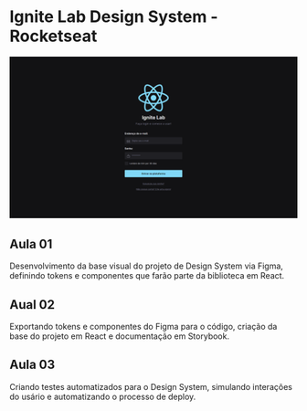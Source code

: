 # Ignite Lab Design System - Rocketseat

![preview](images/preview.png)

## Aula 01
Desenvolvimento da base visual do projeto de Design System via Figma, definindo tokens e componentes que farão parte da biblioteca em React.

## Aual 02
Exportando tokens e componentes do Figma para o código, criação da base do projeto em React e documentação em Storybook.

## Aula 03
Criando testes automatizados para o Design System, simulando interações do usário e automatizando o processo de deploy.
